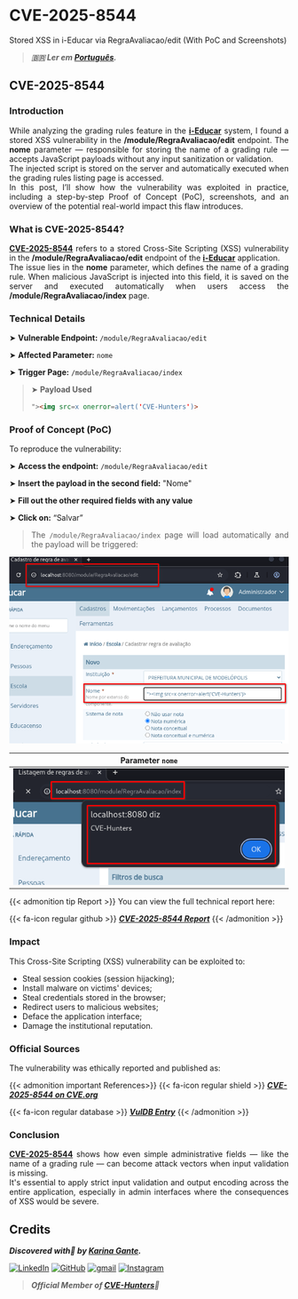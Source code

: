 # CVE-2025-8544


Stored XSS in i-Educar via RegraAvaliacao/edit (With PoC and Screenshots)

<!--more-->

> ***🇧🇷 Ler em [Português](http://karinagante.github.io/pt-br/cve-2025-8544).***

## CVE-2025-8544

### Introduction

<p align="justify"> While analyzing the grading rules feature in the <b><a href="https://github.com/portabilis/i-educar" target=_blank>i-Educar</a></b> system, I found a stored XSS vulnerability in the <b>/module/RegraAvaliacao/edit</b> endpoint. The <b>nome</b> parameter — responsible for storing the name of a grading rule — accepts JavaScript payloads without any input sanitization or validation. </br> The injected script is stored on the server and automatically executed when the grading rules listing page is accessed. </br>In this post, I’ll show how the vulnerability was exploited in practice, including a step-by-step Proof of Concept (PoC), screenshots, and an overview of the potential real-world impact this flaw introduces. </p>


### What is CVE-2025-8544?

<p align="justify"> <b><a href="https://www.cve.org/CVERecord?id=CVE-2025-8544" target=_blank>CVE-2025-8544</a></b> refers to a stored Cross-Site Scripting (XSS) vulnerability in the <b>/module/RegraAvaliacao/edit</b> endpoint of the <b><a href="https://github.com/portabilis/i-educar" target=_blank>i-Educar</a></b> application. </br> The issue lies in the <b>nome</b> parameter, which defines the name of a grading rule. When malicious JavaScript is injected into this field, it is saved on the server and executed automatically when users access the <b>/module/RegraAvaliacao/index</b> page. </p>

### Technical Details

➤ **Vulnerable Endpoint:** `/module/RegraAvaliacao/edit`

➤ **Affected Parameter:** `nome`

➤ **Trigger Page:** `/module/RegraAvaliacao/index`

> ➤ **Payload Used** 
> ```html
>"><img src=x onerror=alert('CVE-Hunters')>
>```

### Proof of Concept (PoC)

To reproduce the vulnerability:

➤ **Access the endpoint:** `/module/RegraAvaliacao/edit`

➤ **Insert the payload in the second field:** "Nome"

➤ **Fill out the other required fields with any value**

➤ **Click on:** “Salvar”

> <p align="justify">The <code>/module/RegraAvaliacao/index</code> page will load automatically and the payload will be triggered:</p>

<p align="center">
<img src="/images/CVE-2025-8544/PoC1.png">
</p>

|   Parameter `nome`         |
|:------------:|
| ![](/images/CVE-2025-8544/PoC2.png)    |

{{< admonition tip Report >}} 
You can view the full technical report here:

{{< fa-icon regular github >}} 
***[CVE-2025-8544 Report](https://github.com/KarinaGante/KGSec/blob/main/CVEs/i-educar/CVE-2025-8544.md)***
{{< /admonition >}}

### Impact

This Cross-Site Scripting (XSS) vulnerability can be exploited to:

- Steal session cookies (session hijacking);
- Install malware on victims' devices;
- Steal credentials stored in the browser;
- Redirect users to malicious websites;
- Deface the application interface;
- Damage the institutional reputation.

### Official Sources

The vulnerability was ethically reported and published as:

{{< admonition important References>}} 
{{< fa-icon regular shield >}} 
***[CVE-2025-8544 on CVE.org](https://www.cve.org/CVERecord?id=CVE-2025-8544)***

{{< fa-icon regular database >}} 
***[VulDB Entry](https://vuldb.com/?id.318673)***
{{< /admonition >}}

### Conclusion

<p align="justify"><b><a href="https://www.cve.org/CVERecord?id=CVE-2025-8544" target=_blank>CVE-2025-8544</a></b> shows how even simple administrative fields — like the name of a grading rule — can become attack vectors when input validation is missing. </br>It's essential to apply strict input validation and output encoding across the entire application, especially in admin interfaces where the consequences of XSS would be severe. </p>

## Credits

***Discovered with💜 by [Karina Gante](https://karinagante.github.io/).***

[![LinkedIn](https://skillicons.dev/icons?i=linkedin&theme=dark)](https://www.linkedin.com/in/karina-gante/)
[![GitHub](https://skillicons.dev/icons?i=github&theme=dark)](https://www.github.com/KarinaGante/)
[![gmail](https://skillicons.dev/icons?i=gmail&theme=dark)](mailto:karina.gante1@gmail.com)
[![Instagram](https://skillicons.dev/icons?i=instagram&theme=dark)](https://www.instagram.com/karinovisk02/)

> ***Official Member of [CVE-Hunters](https://www.cvehunters.com/)🏹***

